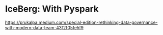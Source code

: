 # IceBerg: With Pyspark

https://prukalpa.medium.com/special-edition-rethinking-data-governance-with-modern-data-team-43f2f05fe5f9
